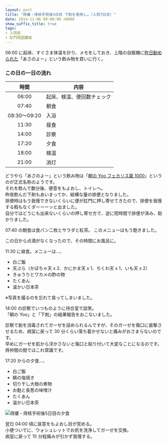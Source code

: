 ```yaml
---
layout: post
title: "痔瘻・痔核手術後5日目 下剤を使用し…（入院7日目）"
date: 2014-11-06 09:00:00 +0900
show_suffix_title: true
tags:
- 入院前
- 肛門周囲膿瘍
---
```


06:00 に起床、すぐさま体温を計り、メモをしておき、上階の自販機に[昨日勧められた](/post/102873795365/2014110501)「あさのよー」という飲み物を買いに行く。


### この日の一日の流れ

|時間|内容|
|:-:|-|
|06:00|起床、検温、便回数チェック|
|07:40|朝食|
|08:30〜09:20|入浴|
|11:30|昼食|
|14:00|診察|
|17:20|夕食|
|18:00|検温|
|21:00|消灯|


どうやら「あさのよー」という飲み物は「[朝の Yoo フェカリス菌 1000](http://www.amazon.co.jp/exec/obidos/ASIN/B00DE5ZLWA/jirou-programmer-22/ref=nosim)」というのが正式名称のようです。  
それを飲んで数分後、便意をもよおし、トイレへ。  
昨夜飲んだ下剤もあいまってか、結構な量の排便となりました。  
排便時はもう我慢できないくらいに便が肛門に押し寄せてきたので、排便を我慢する暇もなくダーーーッと出ました。  
自分ではどうにも出来ないくらいの押し寄せ方で、逆に短時間で排便が済み、助かりました。

<!-- more -->

07:40 の朝食は食パン二枚とサラダと紅茶。 
このメニューはもう飽きました。

この日から点滴がなくなったので、その時間にお風呂に。  

11:30 に昼食。メニューは...、

- 白ご飯
- 天ぷら（かぼちゃ天 x 2、かにかま天 x 1、ちくわ天 x 1、いも天 x 2）
- きゅうりとワカメの酢の物
- たくあん
- 温かい日本茶

※写真を撮るのを忘れて貪ってしまいました。

14:00 の診察でいつものように待合室で談笑。  
「朝の Yoo」と「下剤」の結果報告をおこないました。

診察で創を消毒されてガーゼを詰められるんですが、そのガーゼを傷口に直撃させるため、病室に戻って 30 分くらい落ち着かせないと痛みがおさまらないのです。  
早めにガーゼを肌から浮かさないと傷口と貼り付いて大変なことになるのです。  
痔仲間の間ではこれ常識です。

17:20 からの夕食...、

- 白ご飯
- 鯖の塩焼き
- 切り干し大根の煮物
- お麩と長葱の味噌汁
- たくあん
- 温かい日本茶

![痔瘻・痔核手術後5日目の夕食](https://31.media.tumblr.com/c9e6dd8798b5c4ffff01660712ac334c/tumblr_inline_nf6xisV8Hu1qc24pp.jpg)

翌日 04:00 頃に尿意をもよおし目が覚める。  
小便ついでに、ウォシュレットでお尻を洗浄してガーゼを交換。  
病室に戻って 15 分程痛みが引かず我慢する。
